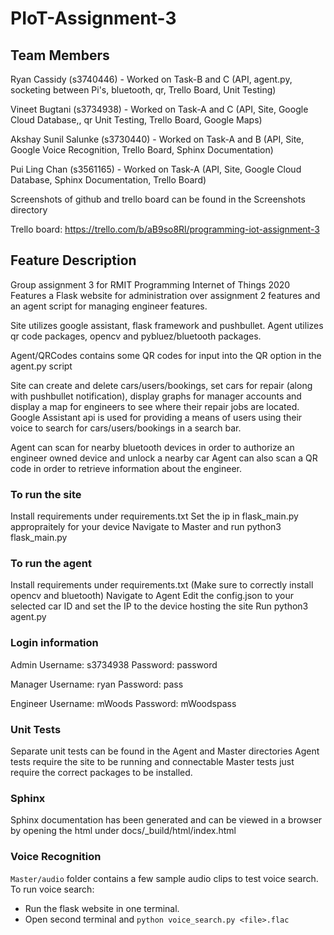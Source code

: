 # PIoT-Assignment-3

## Team Members

Ryan Cassidy (s3740446) - Worked on Task-B and C (API, agent.py, socketing between Pi's, bluetooth, qr, Trello Board, Unit Testing)

Vineet Bugtani (s3734938) - Worked on Task-A and C (API, Site, Google Cloud Database,, qr Unit Testing, Trello Board, Google Maps)

Akshay Sunil Salunke (s3730440) - Worked on Task-A and B (API, Site, Google Voice Recognition, Trello Board, Sphinx Documentation)

Pui Ling Chan (s3561165) - Worked on Task-A (API, Site, Google Cloud Database, Sphinx Documentation, Trello Board)

Screenshots of github and trello board can be found in the Screenshots directory

Trello board: https://trello.com/b/aB9so8Rl/programming-iot-assignment-3

## Feature Description

Group assignment 3 for RMIT Programming Internet of Things 2020
Features a Flask website for administration over assignment 2 features and an agent script for managing engineer features.

Site utilizes google assistant, flask framework and pushbullet.
Agent utilizes qr code packages, opencv and pybluez/bluetooth packages.

Agent/QRCodes contains some QR codes for input into the QR option in the agent.py script

Site can create and delete cars/users/bookings, set cars for repair (along with pushbullet notification), display graphs for manager accounts and display a map for engineers to see where their repair jobs are located.
Google Assistant api is used for providing a means of users using their voice to search for cars/users/bookings in a search bar.

Agent can scan for nearby bluetooth devices in order to authorize an engineer owned device and unlock a nearby car
Agent can also scan a QR code in order to retrieve information about the engineer.

### To run the site
Install requirements under requirements.txt
Set the ip in flask_main.py appropraitely for your device
Navigate to Master and run python3 flask_main.py

### To run the agent
Install requirements under requirements.txt (Make sure to correctly install opencv and bluetooth)
Navigate to Agent
Edit the config.json to your selected car ID and set the IP to the device hosting the site
Run python3 agent.py

### Login information
Admin
Username: s3734938
Password: password

Manager
Username: ryan
Password: pass

Engineer
Username: mWoods
Password: mWoodspass

### Unit Tests
Separate unit tests can be found in the Agent and Master directories
Agent tests require the site to be running and connectable
Master tests just require the correct packages to be installed.

### Sphinx
Sphinx documentation has been generated and can be viewed in a browser by opening the html under docs/_build/html/index.html

### Voice Recognition
`Master/audio` folder contains a few sample audio clips to test voice search.
To run voice search:
- Run the flask website in one terminal.
- Open second terminal and `python voice_search.py <file>.flac`
